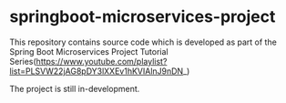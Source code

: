 # springboot-microservices-project

This repository contains source code which is developed as part of the Spring Boot Microservices Project Tutorial Series(https://www.youtube.com/playlist?list=PLSVW22jAG8pDY3lXXEv1hKVIAlnJ9nDN_)

The project is still in-development.


